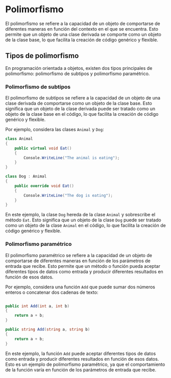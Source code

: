 # Polimorfismo

El polimorfismo se refiere a la capacidad de un objeto de comportarse de diferentes maneras en función del contexto en el que se encuentra. Esto permite que un objeto de una clase derivada se comporte como un objeto de la clase base, lo que facilita la creación de código genérico y flexible.

## Tipos de polimorfismo

En programación orientada a objetos, existen dos tipos principales de polimorfismo: polimorfismo de subtipos y polimorfismo paramétrico.

### Polimorfismo de subtipos

El polimorfismo de subtipos se refiere a la capacidad de un objeto de una clase derivada de comportarse como un objeto de la clase base. Esto significa que un objeto de la clase derivada puede ser tratado como un objeto de la clase base en el código, lo que facilita la creación de código genérico y flexible.

Por ejemplo, considera las clases `Animal` y `Dog`:

```csharp
class Animal
{
    public virtual void Eat()
    {
        Console.WriteLine("The animal is eating");
    }
}

class Dog : Animal
{
    public override void Eat()
    {
        Console.WriteLine("The dog is eating");
    }
}
```

En este ejemplo, la clase `Dog` hereda de la clase `Animal` y sobrescribe el método `Eat`. Esto significa que un objeto de la clase `Dog` puede ser tratado como un objeto de la clase `Animal` en el código, lo que facilita la creación de código genérico y flexible.


### Polimorfismo paramétrico

El polimorfismo paramétrico se refiere a la capacidad de un objeto de comportarse de diferentes maneras en función de los parámetros de entrada que recibe. Esto permite que un método o función pueda aceptar diferentes tipos de datos como entrada y producir diferentes resultados en función de esos datos.

Por ejemplo, considera una función `Add` que puede sumar dos números enteros o concatenar dos cadenas de texto:

```csharp

public int Add(int a, int b)
{
    return a + b;
}

public string Add(string a, string b)
{
    return a + b;
}
```

En este ejemplo, la función `Add` puede aceptar diferentes tipos de datos como entrada y producir diferentes resultados en función de esos datos. Esto es un ejemplo de polimorfismo paramétrico, ya que el comportamiento de la función varía en función de los parámetros de entrada que recibe.
